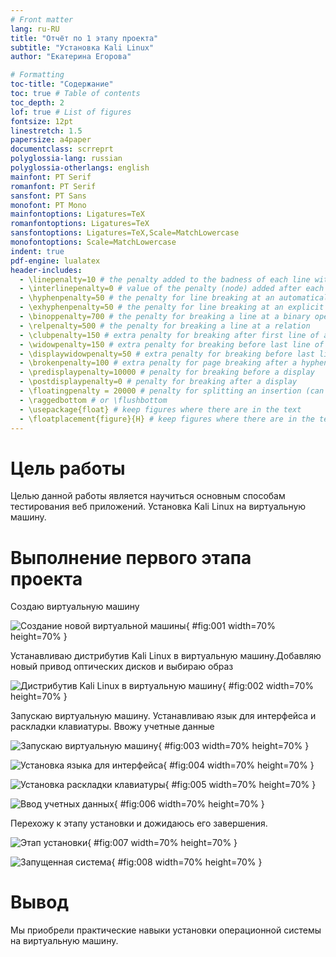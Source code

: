 ```yaml
---
# Front matter
lang: ru-RU
title: "Отчёт по 1 этапу проекта"
subtitle: "Установка Kali Linux"
author: "Екатерина Егорова"

# Formatting
toc-title: "Содержание"
toc: true # Table of contents
toc_depth: 2
lof: true # List of figures
fontsize: 12pt
linestretch: 1.5
papersize: a4paper
documentclass: scrreprt
polyglossia-lang: russian
polyglossia-otherlangs: english
mainfont: PT Serif
romanfont: PT Serif
sansfont: PT Sans
monofont: PT Mono
mainfontoptions: Ligatures=TeX
romanfontoptions: Ligatures=TeX
sansfontoptions: Ligatures=TeX,Scale=MatchLowercase
monofontoptions: Scale=MatchLowercase
indent: true
pdf-engine: lualatex
header-includes:
  - \linepenalty=10 # the penalty added to the badness of each line within a paragraph (no associated penalty node) Increasing the value makes tex try to have fewer lines in the paragraph.
  - \interlinepenalty=0 # value of the penalty (node) added after each line of a paragraph.
  - \hyphenpenalty=50 # the penalty for line breaking at an automatically inserted hyphen
  - \exhyphenpenalty=50 # the penalty for line breaking at an explicit hyphen
  - \binoppenalty=700 # the penalty for breaking a line at a binary operator
  - \relpenalty=500 # the penalty for breaking a line at a relation
  - \clubpenalty=150 # extra penalty for breaking after first line of a paragraph
  - \widowpenalty=150 # extra penalty for breaking before last line of a paragraph
  - \displaywidowpenalty=50 # extra penalty for breaking before last line before a display math
  - \brokenpenalty=100 # extra penalty for page breaking after a hyphenated line
  - \predisplaypenalty=10000 # penalty for breaking before a display
  - \postdisplaypenalty=0 # penalty for breaking after a display
  - \floatingpenalty = 20000 # penalty for splitting an insertion (can only be split footnote in standard LaTeX)
  - \raggedbottom # or \flushbottom
  - \usepackage{float} # keep figures where there are in the text
  - \floatplacement{figure}{H} # keep figures where there are in the text
---
```


# Цель работы

Целью данной работы является научиться основным способам тестирования веб приложений. Установка Kali Linux на виртуальную машину.

# Выполнение первого этапа проекта

Создаю виртуальную машину

![Создание новой виртуальной машины](image/01.jpg){ #fig:001 width=70% height=70% }

Устанавливаю дистрибутив Kali Linux в виртуальную машину.Добавляю новый привод оптических дисков и выбираю образ

![Дистрибутив Kali Linux в виртуальную машину](image/02.jpg){ #fig:002 width=70% height=70% }

Запускаю виртуальную машину.
Устанавливаю язык для интерфейса и раскладки клавиатуры. Ввожу учетные данные

![Запускаю виртуальную машину](image/03.jpg){ #fig:003 width=70% height=70% }

![Установка языка для интерфейса](image/04.jpg){ #fig:004 width=70% height=70% }

![Установка раскладки клавиатуры](image/05.jpg){ #fig:005 width=70% height=70% }

![Ввод учетных данных](image/06.jpg){ #fig:006 width=70% height=70% }



Перехожу к этапу установки и дожидаюсь его завершения.

![Этап установки](image/07.jpg){ #fig:007 width=70% height=70% }

![Запущенная система](image/08.jpg){ #fig:008 width=70% height=70% }

# Вывод

Мы приобрели практические навыки установки операционной системы на виртуальную машину.

